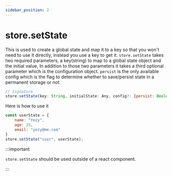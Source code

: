```yaml
---
sidebar_position: 2
---
```


# store.setState
This is used to create a global state and map it to a key so that you won't need to use it directly, instead you use a key to get it. `store.setState` takes two required parameters, a key(string) to map to a global state object and the initial value, In addition to those two parameters it takes a third optional parameter which is the configuration object. `persist` is the only available config which is the flag to determine whether to save/persist state in a permanent storage or not.

```js
// Signature
store.setState(key: String, initialState: Any, config?: {persist: Boolean})
```

Here is how to use it

```js
const userState = {
    name: "Yezy",
    age: 25,
    email: "yezy@me.com"
}
store.setState("user", userState);
```

:::important

`store.setState` should be used outside of a react component.

:::

